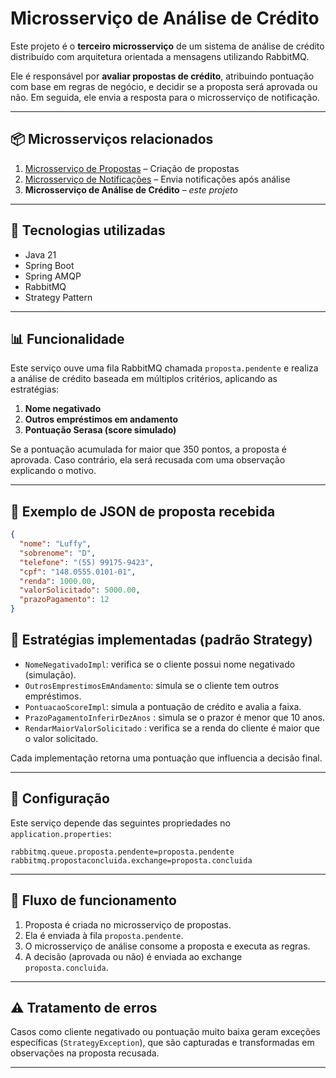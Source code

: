 # Microsserviço de Análise de Crédito

Este projeto é o **terceiro microsserviço** de um sistema de análise de crédito distribuído com arquitetura orientada a mensagens utilizando RabbitMQ.

Ele é responsável por **avaliar propostas de crédito**, atribuindo pontuação com base em regras de negócio, e decidir se a proposta será aprovada ou não. Em seguida, ele envia a resposta para o microsserviço de notificação.

---

## 📦 Microsserviços relacionados

1. [Microsserviço de Propostas](https://github.com/jcsalerno/microsservico-proposta) – Criação de propostas
2. [Microsserviço de Notificações](https://github.com/jcsalerno/microsservico-notificacao) – Envia notificações após análise
3. **Microsserviço de Análise de Crédito** – _este projeto_

---

## 🚀 Tecnologias utilizadas

- Java 21
- Spring Boot
- Spring AMQP
- RabbitMQ
- Strategy Pattern

---

## 📊 Funcionalidade

Este serviço ouve uma fila RabbitMQ chamada `proposta.pendente` e realiza a análise de crédito baseada em múltiplos critérios, aplicando as estratégias:

1. **Nome negativado**
2. **Outros empréstimos em andamento**
3. **Pontuação Serasa (score simulado)**

Se a pontuação acumulada for maior que 350 pontos, a proposta é aprovada. Caso contrário, ela será recusada com uma observação explicando o motivo.

---

## 🧪 Exemplo de JSON de proposta recebida

```json
{
  "nome": "Luffy",
  "sobrenome": "D",
  "telefone": "(55) 99175-9423",
  "cpf": "148.0555.0101-01",
  "renda": 1000.00,
  "valorSolicitado": 5000.00,
  "prazoPagamento": 12
}
```
## 🧠 Estratégias implementadas (padrão Strategy)

- `NomeNegativadoImpl`: verifica se o cliente possui nome negativado (simulação).
- `OutrosEmprestimosEmAndamento`: simula se o cliente tem outros empréstimos.
- `PontuacaoScoreImpl`: simula a pontuação de crédito e avalia a faixa.
- `PrazoPagamentoInferirDezAnos` : simula se o prazor é menor que 10 anos.
- `RendarMaiorValorSolicitado` : verifica se a renda do cliente é maior que o valor solicitado.

Cada implementação retorna uma pontuação que influencia a decisão final.

---

## 💠 Configuração

Este serviço depende das seguintes propriedades no `application.properties`:

```properties
rabbitmq.queue.proposta.pendente=proposta.pendente
rabbitmq.propostaconcluida.exchange=proposta.concluida
```

---

## 🧵 Fluxo de funcionamento

1. Proposta é criada no microsserviço de propostas.
2. Ela é enviada à fila `proposta.pendente`.
3. O microsserviço de análise consome a proposta e executa as regras.
4. A decisão (aprovada ou não) é enviada ao exchange `proposta.concluida`.

---

## ⚠️ Tratamento de erros

Casos como cliente negativado ou pontuação muito baixa geram exceções específicas (`StrategyException`), que são capturadas e transformadas em observações na proposta recusada.

---